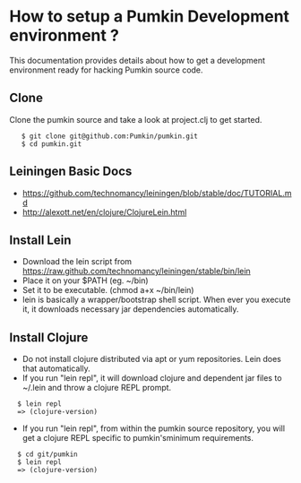 # How to setup a Pumkin Development environment ?
This documentation provides details about how to get a development environment
ready for hacking Pumkin source code.

## Clone

Clone the pumkin source and take a look at project.clj to get started.

```
   $ git clone git@github.com:Pumkin/pumkin.git
   $ cd pumkin.git
```

## Leiningen Basic Docs

* https://github.com/technomancy/leiningen/blob/stable/doc/TUTORIAL.md
* http://alexott.net/en/clojure/ClojureLein.html

## Install Lein
* Download the lein script from https://raw.github.com/technomancy/leiningen/stable/bin/lein
* Place it on your $PATH (eg. ~/bin)
* Set it to be executable. (chmod a+x ~/bin/lein)
* lein is basically a wrapper/bootstrap shell script. When ever you execute
  it, it downloads necessary jar dependencies automatically.

## Install Clojure
* Do not install clojure distributed via apt or yum repositories. Lein does that
  automatically.
* If you run "lein repl", it will download clojure and dependent jar files to
  ~/.lein and throw a clojure REPL prompt.

```
  $ lein repl
  => (clojure-version)
```
* If you run "lein repl", from within the pumkin source repository, you will
  get a clojure REPL specific to pumkin'sminimum requirements.

```
  $ cd git/pumkin
  $ lein repl
  => (clojure-version)
```
